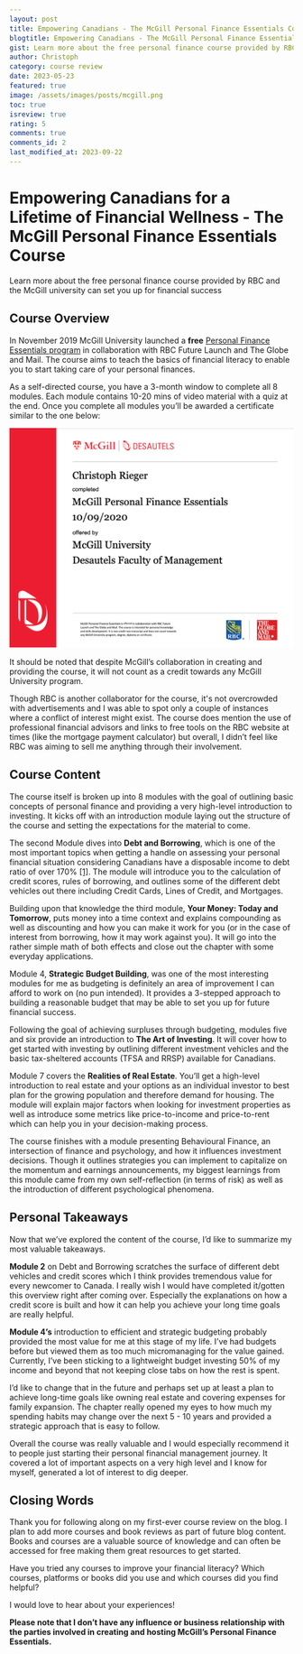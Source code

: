 ```yaml
---
layout: post
title: Empowering Canadians - The McGill Personal Finance Essentials Course
blogtitle: Empowering Canadians - The McGill Personal Finance Essentials Course
gist: Learn more about the free personal finance course provided by RBC and the McGill university
author: Christoph
category: course review
date: 2023-05-23
featured: true
image: /assets/images/posts/mcgill.png
toc: true
isreview: true
rating: 5
comments: true
comments_id: 2
last_modified_at: 2023-09-22
---
```


# Empowering Canadians for a Lifetime of Financial Wellness - The McGill Personal Finance Essentials Course

Learn more about the free personal finance course provided by RBC and the McGill university can set you up for financial success

## Course Overview

In November 2019 McGill University launched a **free** [Personal Finance Essentials program](https://www.mcgillpersonalfinance.com/) in collaboration with RBC Future Launch and The Globe and Mail. The course aims to teach the basics of financial literacy to enable you to start taking care of your personal finances.

As a self-directed course, you have a 3-month window to complete all 8 modules. Each module contains 10-20 mins of video material with a quiz at the end. Once you complete all modules you’ll be awarded a certificate similar to the one below:

![McGill Personal Finance Essentials certificate](/assets/images/posts/mcgillperfsonalfinance.png)

It should be noted that despite McGill’s collaboration in creating and providing the course, it will not count as a credit towards any McGill University program.

Though RBC is another collaborator for the course, it's not overcrowded with advertisements and I was able to spot only a couple of instances where a conflict of interest might exist. The course does mention the use of professional financial advisors and links to free tools on the RBC website at times (like the mortgage payment calculator) but overall, I didn’t feel like RBC was aiming to sell me anything through their involvement.

## Course Content

The course itself is broken up into 8 modules with the goal of outlining basic concepts of personal finance and providing a very high-level introduction to investing. It kicks off with an introduction module laying out the structure of the course and setting the expectations for the material to come.

The second Module dives into **Debt and Borrowing**, which is one of the most important topics when getting a handle on assessing your personal financial situation considering Canadians have a disposable income to debt ratio of over 170% [[1]](https://www.cbc.ca/news/business/statistics-canada-debt-1.5609510).
The module will introduce you to the calculation of credit scores, rules of borrowing, and outlines some of the different debt vehicles out there including Credit Cards, Lines of Credit, and Mortgages.

Building upon that knowledge the third module, **Your Money: Today and Tomorrow**, puts money into a time context and explains compounding as well as discounting and how you can make it work for you (or in the case of interest from borrowing, how it may work against you). It will go into the rather simple math of both effects and close out the chapter with some everyday applications.

Module 4, **Strategic Budget Building**, was one of the most interesting modules for me as budgeting is definitely an area of improvement I can afford to work on (no pun intended). It provides a 3-stepped approach to building a reasonable budget that may be able to set you up for future financial success.

Following the goal of achieving surpluses through budgeting, modules five and six provide an introduction to **The Art of Investing**. It will cover how to get started with investing by outlining different investment vehicles and the basic tax-sheltered accounts (TFSA and RRSP) available for Canadians.

Module 7 covers the **Realities of Real Estate**. You’ll get a high-level introduction to real estate and your options as an individual investor to best plan for the growing population and therefore demand for housing. The module will explain major factors when looking for investment properties as well as introduce some metrics like price-to-income and price-to-rent which can help you in your decision-making process.

The course finishes with a module presenting Behavioural Finance, an intersection of finance and psychology, and how it influences investment decisions. Though it outlines strategies you can implement to capitalize on the momentum and earnings announcements, my biggest learnings from this module came from my own self-reflection (in terms of risk) as well as the introduction of different psychological phenomena.

## Personal Takeaways

Now that we’ve explored the content of the course, I’d like to summarize my most valuable takeaways.

**Module 2** on Debt and Borrowing scratches the surface of different debt vehicles and credit scores which I think provides tremendous value for every newcomer to Canada. I really wish I would have completed it/gotten this overview right after coming over. Especially the explanations on how a credit score is built and how it can help you achieve your long time goals are really helpful.

**Module 4’s** introduction to efficient and strategic budgeting probably provided the most value for me at this stage of my life. I’ve had budgets before but viewed them as too much micromanaging for the value gained. Currently, I’ve been sticking to a lightweight budget investing 50% of my income and beyond that not keeping close tabs on how the rest is spent.

I’d like to change that in the future and perhaps set up at least a plan to achieve long-time goals like owning real estate and covering expenses for family expansion. The chapter really opened my eyes to how much my spending habits may change over the next 5 - 10 years and provided a strategic approach that is easy to follow.

Overall the course was really valuable and I would especially recommend it to people just starting their personal financial management journey. It covered a lot of important aspects on a very high level and I know for myself, generated a lot of interest to dig deeper.

## Closing Words

Thank you for following along on my first-ever course review on the blog. I plan to add more courses and book reviews as part of future blog content. Books and courses are a valuable source of knowledge and can often be accessed for free making them great resources to get started.

Have you tried any courses to improve your financial literacy? Which courses, platforms or books did you use and which courses did you find helpful?

I would love to hear about your experiences!

**Please note that I don’t have any influence or business relationship with the parties involved in creating and hosting McGill’s Personal Finance Essentials.**
